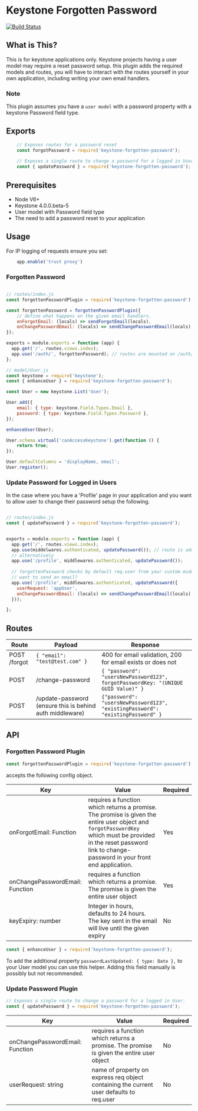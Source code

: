 # Keystone Forgotten Password

[![Build Status](https://travis-ci.org/Thinkmill/keystone-forgotten-password.svg?branch=master)](https://travis-ci.org/Thinkmill/keystone-forgotten-password)


## What is This?
This is for keystone applications only. Keystone projects having a user model may require a reset password setup. this plugin adds the required models and routes, you will have to interact with the routes yourself in your own application, including writing your own email handlers.

### Note

This plugin assumes you have a `user model` with a password property with a keystone Password field type.


## Exports

```js
	// Exposes routes for a password reset
	const forgotPassword = require('keystone-forgotten-password'); 
	
	// Exposes a single route to change a password for a logged in User.
	const { updatePassword } = require('keystone-forgotten-password');
```


## Prerequisites
 - Node V6+
 - Keystone 4.0.0.beta-5
 - User model with Password field type
 - The need to add a password reset to your application

## Usage

For IP logging of requests ensure you set:
``` js
	app.enable('trust proxy')
```

### Forgotten Password

```js

// routes/index.js
const forgottenPasswordPlugin = require('keystone-forgotten-password');

const forgottenPassword = forgottenPasswordPlugin({
	// define what happens on the given email handlers.
	onForgotEmail: (locals) => sendForgotEmail(locals),
	onChangePasswordEmail: (locals) => sendChangePasswordEmail(locals),
});

exports = module.exports = function (app) {
  app.get('/', routes.views.index);
  app.use('/auth/', forgottenPassword); // routes are mounted on /auth/ auth/forgot, auth/change-password will be added
};

// model/User.js
const keystone = require('keystone');
const { enhanceUser } = require('keystone-forgotten-password');

const User = new keystone.List('User');

User.add({
	email: { type: keystone.Field.Types.Email },
	password: { type: keystone.Field.Types.Password },
});

enhanceUser(User);

User.schema.virtual('canAccessKeystone').get(function () {
	return true;
});

User.defaultColumns = 'displayName, email';
User.register();

```

### Update Password for Logged in Users
In the case where you have a 'Profile' page in your application and you want to allow user to change their password setup the following.

```js

// routes/index.js
const { updatePassword } = require('keystone-forgotten-password');


exports = module.exports = function (app) {
  app.get('/', routes.views.index);
  app.use(middelwares.authenticated, updatePassword()); // route is added to /update-password
  // alternatively
  app.use('/profile', middlewares.authenticated, updatePassword());
  
  // forgottenPassword checks by default req.user from your custom middleware, want to check a different property i.e. req.appUser?
  // want to send an email?
  app.use('/profile', middlewares.authenticated, updatePassword({
  	userRequest: 'appUser',
  	onChangePasswordEmail: (locals) => sendChangePasswordEmail(locals),
  }));

};


```




## Routes


|	Route	|		Payload		 | Response |
|-----|--------|----------|
| POST /forgot | ```{ "email": "test@test.com" } ```| 400 for email validation, 200 for email exists or does not|
|	POST | /change-password |	```{ "password": "usersNewPassword123", forgotPasswordKey: "(UNIQUE GUID Value)" }```|
| POST | /update-password (ensure this is behind auth middleware) | ``` {"password": "usersNewPassword123", "existingPassword": "existingPassword" } ``` |


## API

### Forgotten Password Plugin
```js
const forgottenPasswordPlugin = require('keystone-forgotten-password');
```
accepts the following config object.

|	Key	|		Value		 | Required |
|-----|------------|----------|
| onForgotEmail: Function | requires a function which returns a promise. The promise is given the entire user object and ```forgotPasswordKey``` which must be provided in the reset password link to change-password in your front end application. | Yes |
| onChangePasswordEmail: Function | requires a function which returns a promise. The promise is given the entire user object | Yes |
| keyExpiry: number | Integer in hours, defaults to 24 hours. The key sent in the email will live until the given expiry | No |

```js
const { enhanceUser } = require('keystone-forgotten-password');
```

To add the additional property ```passwordLastUpdated: { type: Date },``` to your User model you can use this helper. Adding this field manually is possibly but not recommended.

### Update Password Plugin
```js
// Exposes a single route to change a password for a logged in User.
const { updatePassword } = require('keystone-forgotten-password');

```
|	Key	|		Value		 | Required |
|-----|------------|----------|
| onChangePasswordEmail: Function | requires a function which returns a promise. The promise is given the entire user object | No |
| userRequest: string | name of property on express req object containing the current user defaults to req.user | No |
